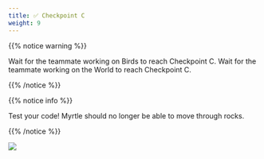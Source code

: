 ```yaml
---
title: ✅ Checkpoint C
weight: 9
---
```


{{% notice warning %}}

Wait for the teammate working on Birds to reach Checkpoint C.
Wait for the teammate working on the World to reach Checkpoint C.

{{% /notice %}}

{{% notice info %}}

Test your code! Myrtle should no longer be able to move through rocks.

{{% /notice %}}

![](../../images/checkpoint2.gif)
